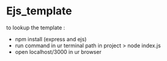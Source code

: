 # Ejs_template
to lookup the template :
- npm install (express and ejs)
- run command in ur terminal path in project > node index.js
- open localhost/3000 in ur browser
